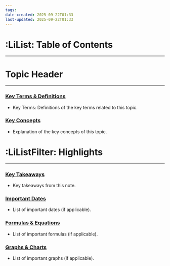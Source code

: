 ```yaml
---
tags:
date-created: 2025-09-22T01:33
last-updated: 2025-09-22T01:33
---
```

# :LiList: Table of Contents
---



# Topic Header
---
### <u>Key Terms & Definitions</u>
- Key Terms: Definitions of the key terms related to this topic.

### <u>Key Concepts</u>
- Explanation of the key concepts of this topic.


# :LiListFilter: Highlights
---
### <u>Key Takeaways</u>
- Key takeaways from this note.

### <u>Important Dates</u>
- List of important dates (if applicable).

### <u>Formulas & Equations</u>
- List of important formulas (if applicable).

### <u>Graphs & Charts</u>
- List of important graphs (if applicable).